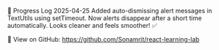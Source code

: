 📆 Progress Log
2025-04-25
Added auto-dismissing alert messages in TextUtils using setTimeout. Now alerts disappear after a short time automatically. Looks cleaner and feels smoother! ✅

🔗 View on GitHub: https://github.com/Sonamrit/react-learning-lab

